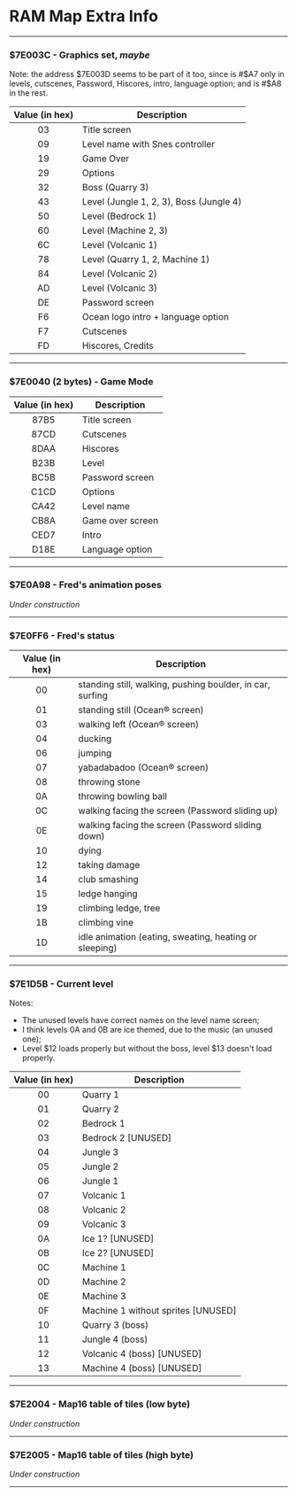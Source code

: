 # RAM Map Extra Info
---
### $7E003C - Graphics set, *_maybe_*
Note: the address $7E003D seems to be part of it too, since is #$A7 only in levels, cutscenes, Password, Hiscores, intro, language option; and is #$A8 in the rest.

Value (in hex)|Description
|:---:|---|
03|Title screen
09|Level name with Snes controller
19|Game Over
29|Options
32|Boss (Quarry 3)
43|Level (Jungle 1, 2, 3), Boss (Jungle 4)
50|Level (Bedrock 1)
60|Level (Machine 2, 3)
6C|Level (Volcanic 1)
78|Level (Quarry 1, 2, Machine 1)
84|Level (Volcanic 2)
AD|Level (Volcanic 3)
DE|Password screen
F6|Ocean logo intro + language option
F7|Cutscenes
FD|Hiscores, Credits
---
### $7E0040 (2 bytes) - Game Mode
Value (in hex)|Description
|:---:|---|
87B5|Title screen
87CD|Cutscenes
8DAA|Hiscores
B23B|Level
BC5B|Password screen
C1CD|Options
CA42|Level name
CB8A|Game over screen
CED7|Intro
D18E|Language option
---
### $7E0A98 - Fred's animation poses
*Under construction*

---
### $7E0FF6 - Fred's status
Value (in hex)|Description
|:---:|---|
00|standing still, walking, pushing boulder, in car, surfing
01|standing still (Ocean® screen)
03|walking left (Ocean® screen)
04|ducking
06|jumping
07|yabadabadoo (Ocean® screen)
08|throwing stone
0A|throwing bowling ball
0C|walking facing the screen (Password sliding up)
0E|walking facing the screen (Password sliding down)
10|dying
12|taking damage
14|club smashing
15|ledge hanging
19|climbing ledge, tree
1B|climbing vine
1D|idle animation (eating, sweating, heating or sleeping)
---
### $7E1D5B - Current level
Notes:
- The unused levels have correct names on the level name screen;
- I think levels 0A and 0B are ice themed, due to the music (an unused one);
- Level $12 loads properly but without the boss, level $13 doesn't load properly.

Value (in hex)|Description
|:---:|---|
00|Quarry 1
01|Quarry 2
02|Bedrock 1
03|Bedrock 2 [UNUSED]
04|Jungle 3
05|Jungle 2
06|Jungle 1
07|Volcanic 1
08|Volcanic 2
09|Volcanic 3
0A|Ice 1? [UNUSED]
0B|Ice 2? [UNUSED]
0C|Machine 1
0D|Machine 2
0E|Machine 3
0F|Machine 1 without sprites [UNUSED]
10|Quarry 3 (boss)
11|Jungle 4 (boss)
12|Volcanic 4 (boss) [UNUSED]
13|Machine 4 (boss) [UNUSED]
---

### $7E2004 - Map16 table of tiles (low byte)
*Under construction*

---

### $7E2005 - Map16 table of tiles (high byte)
*Under construction*

---

